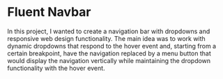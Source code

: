 # Fluent Navbar

In this project, I wanted to create a navigation bar with dropdowns and responsive web design functionality. The main idea was to work with dynamic dropdowns that respond to the hover event and, starting from a certain breakpoint, have the navigation replaced by a menu button that would display the navigation vertically while maintaining the dropdown functionality with the hover event.
